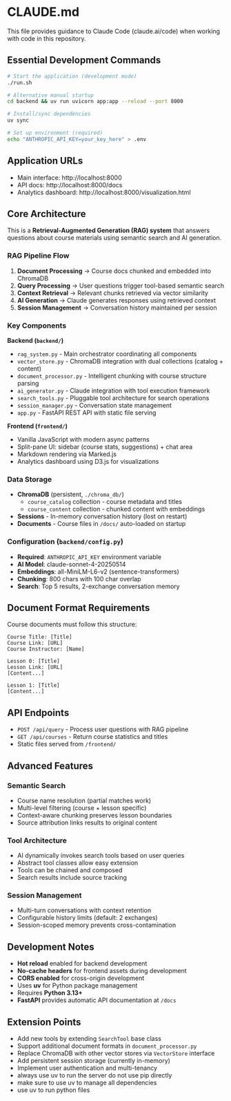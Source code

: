 # CLAUDE.md

This file provides guidance to Claude Code (claude.ai/code) when working with code in this repository.

## Essential Development Commands

```bash
# Start the application (development mode)
./run.sh

# Alternative manual startup
cd backend && uv run uvicorn app:app --reload --port 8000

# Install/sync dependencies
uv sync

# Set up environment (required)
echo "ANTHROPIC_API_KEY=your_key_here" > .env
```

## Application URLs
- Main interface: http://localhost:8000
- API docs: http://localhost:8000/docs  
- Analytics dashboard: http://localhost:8000/visualization.html

## Core Architecture

This is a **Retrieval-Augmented Generation (RAG) system** that answers questions about course materials using semantic search and AI generation.

### RAG Pipeline Flow
1. **Document Processing** → Course docs chunked and embedded into ChromaDB
2. **Query Processing** → User questions trigger tool-based semantic search
3. **Context Retrieval** → Relevant chunks retrieved via vector similarity
4. **AI Generation** → Claude generates responses using retrieved context
5. **Session Management** → Conversation history maintained per session

### Key Components

**Backend (`backend/`)**
- `rag_system.py` - Main orchestrator coordinating all components
- `vector_store.py` - ChromaDB integration with dual collections (catalog + content)
- `document_processor.py` - Intelligent chunking with course structure parsing
- `ai_generator.py` - Claude integration with tool execution framework
- `search_tools.py` - Pluggable tool architecture for search operations
- `session_manager.py` - Conversation state management
- `app.py` - FastAPI REST API with static file serving

**Frontend (`frontend/`)**
- Vanilla JavaScript with modern async patterns
- Split-pane UI: sidebar (course stats, suggestions) + chat area
- Markdown rendering via Marked.js
- Analytics dashboard using D3.js for visualizations

### Data Storage
- **ChromaDB** (persistent, `./chroma_db/`)
  - `course_catalog` collection - course metadata and titles
  - `course_content` collection - chunked content with embeddings
- **Sessions** - In-memory conversation history (lost on restart)
- **Documents** - Course files in `/docs/` auto-loaded on startup

### Configuration (`backend/config.py`)
- **Required**: `ANTHROPIC_API_KEY` environment variable
- **AI Model**: claude-sonnet-4-20250514
- **Embeddings**: all-MiniLM-L6-v2 (sentence-transformers)
- **Chunking**: 800 chars with 100 char overlap
- **Search**: Top 5 results, 2-exchange conversation memory

## Document Format Requirements

Course documents must follow this structure:
```
Course Title: [Title]
Course Link: [URL]  
Course Instructor: [Name]

Lesson 0: [Title]
Lesson Link: [URL]
[Content...]

Lesson 1: [Title]
[Content...]
```

## API Endpoints

- `POST /api/query` - Process user questions with RAG pipeline
- `GET /api/courses` - Return course statistics and titles
- Static files served from `/frontend/`

## Advanced Features

### Semantic Search
- Course name resolution (partial matches work)
- Multi-level filtering (course + lesson specific)
- Context-aware chunking preserves lesson boundaries
- Source attribution links results to original content

### Tool Architecture
- AI dynamically invokes search tools based on user queries
- Abstract tool classes allow easy extension
- Tools can be chained and composed
- Search results include source tracking

### Session Management
- Multi-turn conversations with context retention
- Configurable history limits (default: 2 exchanges)
- Session-scoped memory prevents cross-contamination

## Development Notes

- **Hot reload** enabled for backend development
- **No-cache headers** for frontend assets during development
- **CORS enabled** for cross-origin development
- Uses **uv** for Python package management
- Requires **Python 3.13+**
- **FastAPI** provides automatic API documentation at `/docs`

## Extension Points

- Add new tools by extending `SearchTool` base class
- Support additional document formats in `document_processor.py`
- Replace ChromaDB with other vector stores via `VectorStore` interface
- Add persistent session storage (currently in-memory)
- Implement user authentication and multi-tenancy
- always use uv to run the server do not use pip directly
- make sure to use uv to manage all dependencies
- use uv to run python files